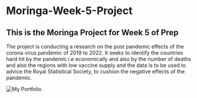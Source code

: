 # Moringa-Week-5-Project

## This is the Moringa Project for Week 5 of Prep

The project is conducting a research on the post pandemic effects of the corona virus 
pandemic of 2019 to 2022. It seeks to identify the countries hard hit by the pandemic
i.e economically and also by the number of deaths and also the regions with low vaccine supply
and the data is to be used to advice the Royal Statistical Society, to cushion the negative effects of the pandemic.

![My Portfolio](https://github.com/stogaja/Moringa-Project-WK5/blob/main/images/image.png)
